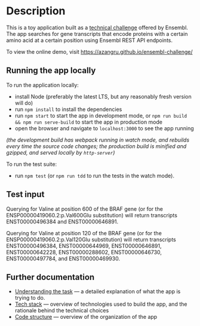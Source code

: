 # Description

This is a toy application built as a [technical challenge](docs/description.pdf) offered by Ensembl. The app searches for gene transcripts that encode proteins with a certain amino acid at a certain position using Ensembl REST API endpoints.

To view the online demo, visit https://azangru.github.io/ensembl-challenge/

## Running the app locally

To run the application locally:

- install Node (preferably the latest LTS, but any reasonably fresh version will do)
- run `npm install` to install the dependencies
- run `npm start` to start the app in development mode, or `npm run build && npm run serve-build` to start the app in production mode
- open the browser and navigate to `localhost:3000` to see the app running

_(the development build has webpack running in watch mode, and rebuilds every time the source code changes; the production build is minified and gzipped, and served locally by `http-server`)_

To run the test suite:

- run `npm test` (or `npm run tdd` to run the tests in the watch mode).

## Test input

Querying for Valine at position 600 of the BRAF gene (or for the ENSP00000419060.2:p.Val600Glu substitution) will return transcripts ENST00000496384 and ENST00000646891.

Querying for Valine at position 120 of the BRAF gene (or for the ENSP00000419060.2:p.Val120Glu substitution) will return transcripts ENST00000496384, ENST00000644969, ENST00000646891, ENST00000642228, ENST00000288602, ENST00000646730, ENST00000497784, and ENST00000469930.

## Further documentation

- [Understanding the task](docs/understanding-task.md) — a detailed explanation of what the app is trying to do.
- [Tech stack](docs/tech-stack.md) — overview of technologies used to build the app, and the rationale behind the technical choices
- [Code structure](docs/code-overview.md) — overview of the organization of the app
